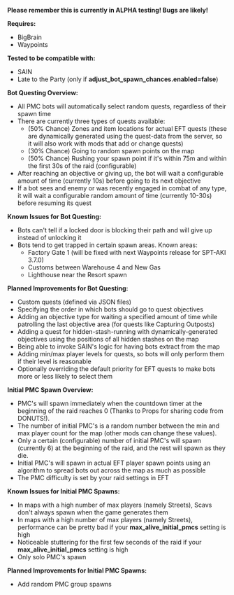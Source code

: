 **Please remember this is currently in ALPHA testing! Bugs are likely!**

**Requires:**
* BigBrain
* Waypoints

**Tested to be compatible with:**
* SAIN
* Late to the Party (only if **adjust_bot_spawn_chances.enabled=false**)

**Bot Questing Overview:**
* All PMC bots will automatically select random quests, regardless of their spawn time
* There are currently three types of quests available:
    * (50% Chance) Zones and item locations for actual EFT quests (these are dynamically generated using the quest-data from the server, so it will also work with mods that add or change quests)
    * (30% Chance) Going to random spawn points on the map
    * (50% Chance) Rushing your spawn point if it's within 75m and within the first 30s of the raid (configurable)
* After reaching an objective or giving up, the bot will wait a configurable amount of time (currently 10s) before going to its next objective
* If a bot sees and enemy or was recently engaged in combat of any type, it will wait a configurable random amount of time (currently 10-30s) before resuming its quest

**Known Issues for Bot Questing:**
* Bots can't tell if a locked door is blocking their path and will give up instead of unlocking it
* Bots tend to get trapped in certain spawn areas. Known areas:
    * Factory Gate 1 (will be fixed with next Waypoints release for SPT-AKI 3.7.0)
    * Customs between Warehouse 4 and New Gas
    * Lighthouse near the Resort spawn

**Planned Improvements for Bot Questing:**
* Custom quests (defined via JSON files)
* Specifying the order in which bots should go to quest objectives
* Adding an objective type for waiting a specified amount of time while patrolling the last objective area (for quests like Capturing Outposts)
* Adding a quest for hidden-stash-running with dynamically-generated objectives using the positions of all hidden stashes on the map
* Being able to invoke SAIN's logic for having bots extract from the map
* Adding min/max player levels for quests, so bots will only perform them if their level is reasonable
* Optionally overriding the default priority for EFT quests to make bots more or less likely to select them

**Initial PMC Spawn Overview:**
* PMC's will spawn immediately when the countdown timer at the beginning of the raid reaches 0 (Thanks to Props for sharing code from DONUTS!).
* The number of initial PMC's is a random number between the min and max player count for the map (other mods can change these values).
* Only a certain (configurable) number of initial PMC's will spawn (currently 6) at the beginning of the raid, and the rest will spawn as they die.
* Initial PMC's will spawn in actual EFT player spawn points using an algorithm to spread bots out across the map as much as possible
* The PMC difficulty is set by your raid settings in EFT

**Known Issues for Initial PMC Spawns:**
* In maps with a high number of max players (namely Streets), Scavs don't always spawn when the game generates them
* In maps with a high number of max players (namely Streets), performance can be pretty bad if your **max_alive_initial_pmcs** setting is high
* Noticeable stuttering for the first few seconds of the raid if your **max_alive_initial_pmcs** setting is high
* Only solo PMC's spawn

**Planned Improvements for Initial PMC Spawns:**
* Add random PMC group spawns